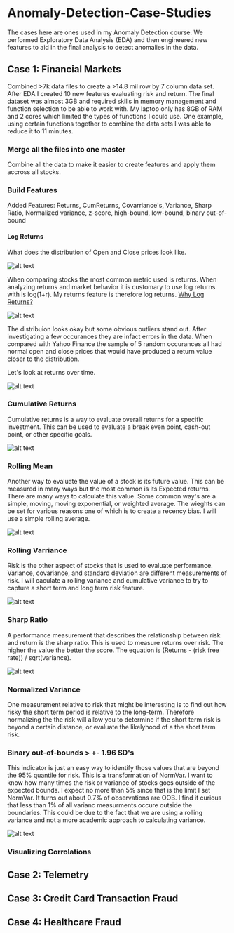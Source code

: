 # Anomaly-Detection-Case-Studies
The cases here are ones used in my Anomaly Detection course. We performed Exploratory Data Analysis (EDA) and 
then engineered new features to aid in the final analysis to detect anomalies in the data.

## Case 1: Financial Markets
Combined >7k data files to create a >14.8 mil row by 7 column data set. After EDA I created 10 new features evaluating risk and return. The final dataset was almost 3GB and required skills in memory management and function selection to be able to work with. My laptop only has 8GB of RAM and 2 cores which limited the types of functions I could use. One example, using certain functions together to combine the data sets I was able to reduce it to 11 minutes.

### Merge all the files into one master

Combine all the data to make it easier to create features and apply them accross all stocks.

### Build Features

Added Features: Returns, CumReturns, Covarriance's, Variance, Sharp Ratio, Normalized variance, z-score, high-bound, low-bound, binary out-of-bound

#### Log Returns

  What does the distribution of Open and Close prices look like.
  
  ![alt text](https://github.com/hall24/Anomaly-Detection-Case-Studies/blob/master/images/HW1_2.PNG)

  When comparing stocks the most common metric used is returns. When analyzing returns and market behavior it is customary to use log returns with is log(1+r). My returns feature is therefore log returns. [Why Log Returns?](https://quantivity.wordpress.com/2011/02/21/why-log-returns/)  
 
 ![alt text](https://github.com/hall24/Anomaly-Detection-Case-Studies/blob/master/images/HW1_1.PNG)
  
  The distribuion looks okay but some obvious outliers stand out. After investigating a few occurances they are infact errors in the data. When compared with Yahoo Finance the sample of 5 random occurances all had normal open and close prices that would have produced a return value closer to the distribution.
  
  Let's look at returns over time.
  
   ![alt text](https://github.com/hall24/Anomaly-Detection-Case-Studies/blob/master/images/HW1_3.PNG)

### Cumulative Returns

  Cumulative returns is a way to evaluate overall returns for a specific investment. This can be used to evaluate a break even point, cash-out point, or other specific goals. 
  
 ![alt text](https://github.com/hall24/Anomaly-Detection-Case-Studies/blob/master/images/HW1_4.PNG)
 

### Rolling Mean

  Another way to evaluate the value of a stock is its future value. This can be measured in many ways but the most common is its Expected returns. There are many ways to calculate this value. Some common way's are a simple, moving, moving exponential, or weighted average. The wieghts can be set for various reasons one of which is to create a recency bias. I will use a simple rolling average.
  
  ![alt text](https://github.com/hall24/Anomaly-Detection-Case-Studies/blob/master/images/HW1_5.PNG)

### Rolling Varriance

  Risk is the other aspect of stocks that is used to evaluate performance. Variance, covariance, and standard deviation are different measurements of risk. I will caculate a rolling variance and cumulative variance to try to capture a short term and long term risk feature. 
  
  ![alt text](https://github.com/hall24/Anomaly-Detection-Case-Studies/blob/master/images/HW1_6.PNG)
  
### Sharp Ratio 

  A performance measurement that describes the relationship between risk and return is the sharp ratio. This is used to measure returns over risk. The higher the value the better the score. The equation is (Returns - (risk free rate)) / sqrt(variance).
  
  ![alt text](https://github.com/hall24/Anomaly-Detection-Case-Studies/blob/master/images/HW1_7.PNG)

### Normalized Variance

  One measurement relative to risk that might be interesting is to find out how risky the short term period is relative to the long-term. Therefore normalizing the the risk will allow you to determine if the short term risk is beyond a certain distance, or evaluate the likelyhood of a the short term risk.

### Binary out-of-bounds > +- 1.96 SD's 

This indicator is just an easy way to identify those values that are beyond the 95% quantile for risk. This is a transformation of NormVar. I want to know how many times the risk or variance of stocks goes outside of the expected bounds. I expect no more than 5% since that is the limit I set NormVar. It turns out about 0.7% of observations are OOB. I find it curious that less than 1% of all varianc measurments occure outside the boundaries. This could be due to the fact that we are using a rolling variance and not a more academic approach to calculating variance.

  ![alt text](https://github.com/hall24/Anomaly-Detection-Case-Studies/blob/master/images/HW1_8.PNG)

### Visualizing Corrolations



## Case 2: Telemetry

## Case 3: Credit Card Transaction Fraud

## Case 4: Healthcare Fraud
